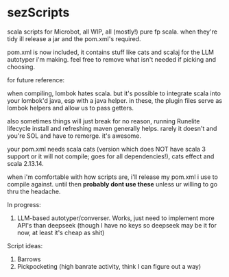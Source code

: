 # sezScripts
scala scripts for Microbot, all WIP, all (mostly!) pure fp scala. when they're tidy ill release a jar and the pom.xml's required.

pom.xml is now included, it contains stuff like cats and scalaj for the LLM autotyper i'm making. feel free to remove what isn't needed if picking and choosing.

for future reference:

when compiling, lombok hates scala. but it's possible to integrate scala into your lombok'd java, esp with a java helper. in these, the plugin files serve as lombok helpers and allow us to pass getters. 

also sometimes things will just break for no reason, running Runelite lifecycle install and refreshing maven generally helps. rarely it doesn't and you're SOL and have to remerge. it's awesome.

your pom.xml needs scala cats (version which does NOT have scala 3 support or it will not compile; goes for all dependencies!), cats effect and scala 2.13.14. 

when i'm comfortable with how scripts are, i'll release my pom.xml i use to compile against. until then **probably dont use these** unless ur willing to go thru the headache.

In progress:

1. LLM-based autotyper/converser. Works, just need to implement more API's than deepseek (though I have no keys so deepseek may be it for now, at least it's cheap as shit)

Script ideas:

1. Barrows
2. Pickpocketing (high banrate activity, think I can figure out a way)
